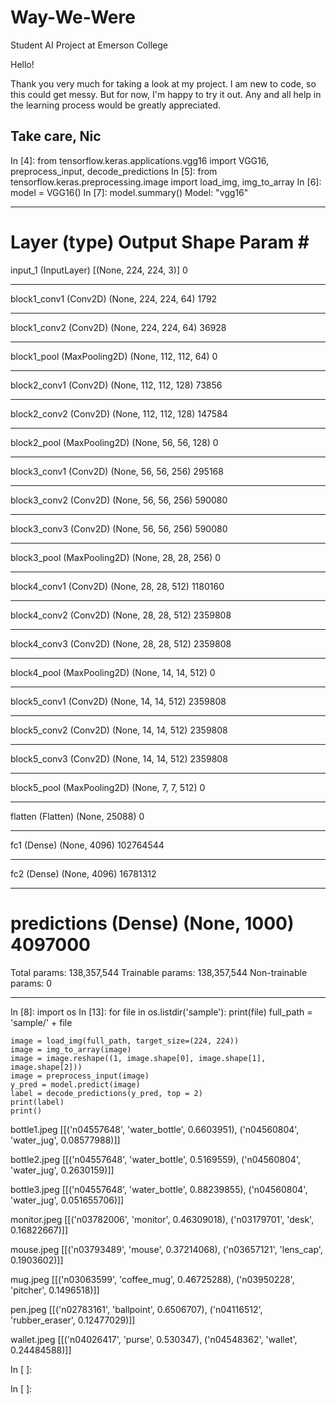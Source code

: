 # Way-We-Were
Student AI Project at Emerson College

Hello!

Thank you very much for taking a look at my project. I am new to code, so this could get messy. But for now, I'm happy to try it out. Any and all help in the learning process would be greatly appreciated.

Take care,
Nic
-

In [4]:
from tensorflow.keras.applications.vgg16 import VGG16, preprocess_input, decode_predictions
In [5]:
from tensorflow.keras.preprocessing.image import load_img, img_to_array
In [6]:
model = VGG16()
In [7]:
model.summary()
Model: "vgg16"
_________________________________________________________________
Layer (type)                 Output Shape              Param #   
=================================================================
input_1 (InputLayer)         [(None, 224, 224, 3)]     0         
_________________________________________________________________
block1_conv1 (Conv2D)        (None, 224, 224, 64)      1792      
_________________________________________________________________
block1_conv2 (Conv2D)        (None, 224, 224, 64)      36928     
_________________________________________________________________
block1_pool (MaxPooling2D)   (None, 112, 112, 64)      0         
_________________________________________________________________
block2_conv1 (Conv2D)        (None, 112, 112, 128)     73856     
_________________________________________________________________
block2_conv2 (Conv2D)        (None, 112, 112, 128)     147584    
_________________________________________________________________
block2_pool (MaxPooling2D)   (None, 56, 56, 128)       0         
_________________________________________________________________
block3_conv1 (Conv2D)        (None, 56, 56, 256)       295168    
_________________________________________________________________
block3_conv2 (Conv2D)        (None, 56, 56, 256)       590080    
_________________________________________________________________
block3_conv3 (Conv2D)        (None, 56, 56, 256)       590080    
_________________________________________________________________
block3_pool (MaxPooling2D)   (None, 28, 28, 256)       0         
_________________________________________________________________
block4_conv1 (Conv2D)        (None, 28, 28, 512)       1180160   
_________________________________________________________________
block4_conv2 (Conv2D)        (None, 28, 28, 512)       2359808   
_________________________________________________________________
block4_conv3 (Conv2D)        (None, 28, 28, 512)       2359808   
_________________________________________________________________
block4_pool (MaxPooling2D)   (None, 14, 14, 512)       0         
_________________________________________________________________
block5_conv1 (Conv2D)        (None, 14, 14, 512)       2359808   
_________________________________________________________________
block5_conv2 (Conv2D)        (None, 14, 14, 512)       2359808   
_________________________________________________________________
block5_conv3 (Conv2D)        (None, 14, 14, 512)       2359808   
_________________________________________________________________
block5_pool (MaxPooling2D)   (None, 7, 7, 512)         0         
_________________________________________________________________
flatten (Flatten)            (None, 25088)             0         
_________________________________________________________________
fc1 (Dense)                  (None, 4096)              102764544 
_________________________________________________________________
fc2 (Dense)                  (None, 4096)              16781312  
_________________________________________________________________
predictions (Dense)          (None, 1000)              4097000   
=================================================================
Total params: 138,357,544
Trainable params: 138,357,544
Non-trainable params: 0
_________________________________________________________________
In [8]:
import os
In [13]:
for file in os.listdir('sample'):
    print(file)
    full_path = 'sample/' + file
    
    image = load_img(full_path, target_size=(224, 224))
    image = img_to_array(image)
    image = image.reshape((1, image.shape[0], image.shape[1], image.shape[2]))
    image = preprocess_input(image)
    y_pred = model.predict(image)
    label = decode_predictions(y_pred, top = 2)
    print(label)
    print()
bottle1.jpeg
[[('n04557648', 'water_bottle', 0.6603951), ('n04560804', 'water_jug', 0.08577988)]]

bottle2.jpeg
[[('n04557648', 'water_bottle', 0.5169559), ('n04560804', 'water_jug', 0.2630159)]]

bottle3.jpeg
[[('n04557648', 'water_bottle', 0.88239855), ('n04560804', 'water_jug', 0.051655706)]]

monitor.jpeg
[[('n03782006', 'monitor', 0.46309018), ('n03179701', 'desk', 0.16822667)]]

mouse.jpeg
[[('n03793489', 'mouse', 0.37214068), ('n03657121', 'lens_cap', 0.1903602)]]

mug.jpeg
[[('n03063599', 'coffee_mug', 0.46725288), ('n03950228', 'pitcher', 0.1496518)]]

pen.jpeg
[[('n02783161', 'ballpoint', 0.6506707), ('n04116512', 'rubber_eraser', 0.12477029)]]

wallet.jpeg
[[('n04026417', 'purse', 0.530347), ('n04548362', 'wallet', 0.24484588)]]

In [ ]:

In [ ]:
